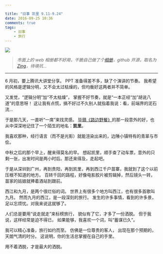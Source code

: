```yaml
---

title: "旧事 凯里 9.11-9.24"
date: 2016-09-25 10:36
comments: true
tags: 
	- 旧事
	- 旅行
---
```


![](/assets/blogImg/diary-9.jpg)

> _市面上的 web 相册都不好用，干脆自己做了个[相册](http://litten.me/gallery/%E7%8E%A9%C2%B7%E5%87%AF%E9%87%8C?password=guest)，github 开源，取名为[Zing](https://github.com/litten/zing-gallery)，待填坑…_

---

6 月初，要上腾讯大讲堂分享。
PPT 准备得差不多，缺了个演讲的节奏。
我希望的风格是逻辑分明，又不会太过枯燥的，但均衡好这两者并不简单。

又发觉，“逻辑分明”加“不太枯燥”，
掌握不好节奏，就是“一本正经“加”胡说八道”的意思呀！
这让我有点慌，搞不好过不久别人就指着我说：看，前端界的泥石流…

于是那几天，一直听“一席”来找灵感。
[毕赣《路边野餐》](http://yixi.tv/lecture/366)的那一段意外的好，也从中深深地记住了一个陌生的地名：**凯里**。

我喜欢那种，经行语言（而不是光影）就能渲染出来的，边陲小镇特有的青翠与市侩。

<!-- more -->

中秋之后的那个早上，醒来得莫名的早。
想起凯里，顺手查了动车票，意外的只剩一张，出发时间是两小时后。那还来得及，走起吧。

于是从深圳到广州，再到贵阳，再到凯里，再到西江千户苗寨，我就到了这个以前压根不知道的地方。
百转千回的路程，好像电影胶片被剪辑掉，然后镜头一转，苗家的姑娘就捧着酒站到跟前。

西江和九月，是两个很烂俗的词。
世界上有很多个地方叫西江，也有很多首歌叫九月。
然而九月的西江，是一段深刻的旅行。
发生的许多事情，看到的许多景，足以忘烦忧。对我来说这就够了。

人们总是要用“说走就走”来标榜旅行，
貌似有了它，才多了一份洒脱。
但于我说，这样经常是迫不得已，
如果能够，我喜欢一个词，叫“蓄谋已久”。

我可以精心准备，旅行如约而至。
仿佛是一位尊贵的客人，
出现在那个预期的，天朗气清的时分。
这说明，你的生活总掌握在自己的手里。

用不着洒脱，才是最大的洒脱。
